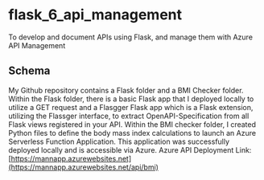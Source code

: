 # flask_6_api_management
To develop and document APIs using Flask, and manage them with Azure API Management

## Schema
My Github repository contains a Flask folder and a BMI Checker folder. Within the Flask folder, there is a basic Flask app that I deployed locally to utilize a GET request and a Flasgger Flask app which is a Flask extension, utilizing the Flassger interface, to extract OpenAPI-Specification from all Flask views registered in your API. Within the BMI checker folder, I created Python files to define the body mass index calculations to launch an Azure Serverless Function Application. This application was successfully deployed locally and is accessible via Azure. 
Azure API Deployment Link: [https://mannapp.azurewebsites.net](https://mannapp.azurewebsites.net/api/bmi)
